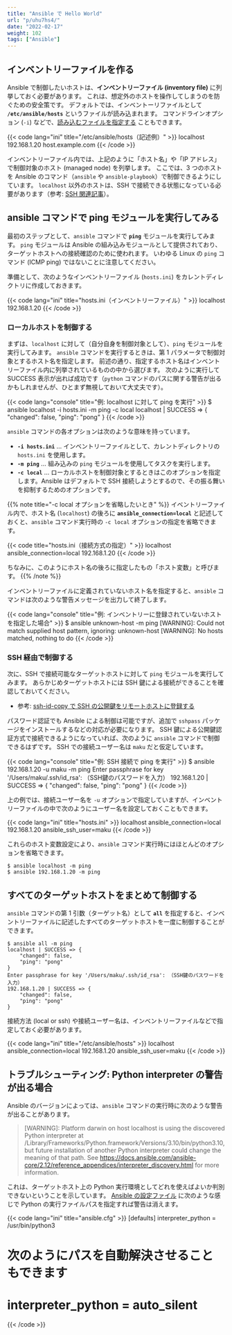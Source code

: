 ```yaml
---
title: "Ansible で Hello World"
url: "p/uhu7hs4/"
date: "2022-02-17"
weight: 102
tags: ["Ansible"]
---
```


インベントリーファイルを作る
----

Ansible で制御したいホストは、__インベントリーファイル (inventory file)__ に列挙しておく必要があります。
これは、想定外のホストを操作してしまうのを防ぐための安全策です。
デフォルトでは、インベントーリファイルとして __`/etc/ansible/hosts`__ というファイルが読み込まれます。
コマンドラインオプション (`-i`) などで、[読み込むファイルを指定する](/p/eycnx9i) こともできます。

{{< code lang="ini" title="/etc/ansible/hosts（記述例）" >}}
localhost
192.168.1.20
host.example.com
{{< /code >}}

インベントリーファイル内では、上記のように「ホスト名」や「IP アドレス」で制御対象のホスト (managed node) を列挙します。
ここでは、3 つのホストを Ansible のコマンド（`ansible` や `ansible-playbook`）で制御できるようにしています。
`localhost` 以外のホストは、SSH で接続できる状態になっている必要があります（参考: [SSH 関連記事](/p/gwnatcs/)）。


ansible コマンドで ping モジュールを実行してみる
----

最初のステップとして、`ansible` コマンドで __`ping`__ モジュールを実行してみます。
`ping` モジュールは Ansible の組み込みモジュールとして提供されており、ターゲットホストへの接続確認のために使われます。
いわゆる Linux の `ping` コマンド (ICMP ping) ではないことに注意してください。

準備として、次のようなインベントリーファイル (`hosts.ini`) をカレントディレクトリに作成しておきます。

{{< code lang="ini" title="hosts.ini（インベントリーファイル）" >}}
localhost
192.168.1.20
{{< /code >}}

### ローカルホストを制御する

まずは、`localhost` に対して（自分自身を制御対象として）、`ping` モジュールを実行してみます。
`ansible` コマンドを実行するときは、第 1 パラメータで制御対象とするホスト名を指定します。
前述の通り、指定するホスト名はインベントリーファイル内に列挙されているものの中から選びます。
次のように実行して SUCCESS 表示が出れば成功です（`python` コマンドのパスに関する警告が出るかもしれませんが、ひとまず無視しておいて大丈夫です）。

{{< code lang="console" title="例: localhost に対して ping を実行" >}}
$ ansible localhost -i hosts.ini -m ping -c local
localhost | SUCCESS => {
    "changed": false,
    "ping": "pong"
}
{{< /code >}}

`ansible` コマンドの各オプションは次のような意味を持っています。

- __`-i hosts.ini`__ ... インベントリーファイルとして、カレントディレクトリの `hosts.ini` を使用します。
- __`-m ping`__ ... 組み込みの `ping` モジュールを使用してタスクを実行します。
- __`-c local`__ ... ローカルホストを制御対象とするときはこのオプションを指定します。Ansible はデフォルトで SSH 接続しようとするので、その振る舞いを抑制するためのオプションです。

{{% note title="-c local オプションを省略したいとき" %}}
イベントリーファイル内で、ホスト名 (`localhost`) の後ろに __`ansible_connection=local`__ と記述しておくと、`ansible` コマンド実行時の `-c local` オプションの指定を省略できます。

{{< code title="hosts.ini（接続方式の指定）" >}}
localhost  ansible_connection=local
192.168.1.20
{{< /code >}}

ちなみに、このようにホスト名の後ろに指定したもの「ホスト変数」と呼びます。
{{% /note %}}

インベントリーファイルに定義されていないホスト名を指定すると、`ansible` コマンドは次のような警告メッセージを出力して終了します。

{{< code lang="console" title="例: インベントリーに登録されていないホストを指定した場合" >}}
$ ansible unknown-host -m ping
[WARNING]: Could not match supplied host pattern, ignoring: unknown-host
[WARNING]: No hosts matched, nothing to do
{{< /code >}}


### SSH 経由で制御する

次に、SSH で接続可能なターゲットホストに対して `ping` モジュールを実行してみます。
あらかじめターゲットホストには SSH 鍵による接続ができることを確認しておいてください。

- 参考: [ssh-id-copy で SSH の公開鍵をリモートホストに登録する](/p/2mzbmw8)

パスワード認証でも Ansible による制御は可能ですが、追加で `sshpass` パッケージをインストールするなどの対応が必要になります。
SSH 鍵による公開鍵認証方式で接続できるようになっていれば、次のように `ansible` コマンドで制御できるはずです。
SSH での接続ユーザー名は `maku` だと仮定しています。

{{< code lang="console" title="例: SSH 接続で ping を実行" >}}
$ ansible 192.168.1.20 -u maku -m ping
Enter passphrase for key '/Users/maku/.ssh/id_rsa': （SSH鍵のパスワードを入力）
192.168.1.20 | SUCCESS => {
    "changed": false,
    "ping": "pong"
}
{{< /code >}}

上の例では、接続ユーザー名を `-u` オプションで指定していますが、インベントリーファイルの中で次のようにユーザー名を設定しておくこともできます。

{{< code lang="ini" title="hosts.ini" >}}
localhost  ansible_connection=local
192.168.1.20  ansible_ssh_user=maku
{{< /code >}}

これらのホスト変数設定により、`ansible` コマンド実行時にはほとんどのオプションを省略できます。

```console
$ ansible localhost -m ping
$ ansible 192.168.1.20 -m ping
```


すべてのターゲットホストをまとめて制御する
----

`ansible` コマンドの第 1 引数（ターゲット名）として __`all`__ を指定すると、インベントリーファイルに記述したすべてのターゲットホストを一度に制御することができます。

```console
$ ansible all -m ping
localhost | SUCCESS => {
    "changed": false,
    "ping": "pong"
}
Enter passphrase for key '/Users/maku/.ssh/id_rsa': （SSH鍵のパスワードを入力）
192.168.1.20 | SUCCESS => {
    "changed": false,
    "ping": "pong"
}
```

接続方法 (local or ssh) や接続ユーザー名は、インベントリーファイルなどで指定しておく必要があります。

{{< code lang="ini" title="/etc/ansible/hosts" >}}
localhost  ansible_connection=local
192.168.1.20  ansible_ssh_user=maku
{{< /code >}}


トラブルシューティング: Python interpreter の警告が出る場合
----

Ansible のバージョンによっては、`ansible` コマンドの実行時に次のような警告が出ることがあります。

> [WARNING]: Platform darwin on host localhost is using the discovered Python interpreter at /Library/Frameworks/Python.framework/Versions/3.10/bin/python3.10, but future installation of another Python interpreter could change the meaning of that path. See https://docs.ansible.com/ansible-core/2.12/reference_appendices/interpreter_discovery.html for more information.

これは、ターゲットホスト上の Python 実行環境としてどれを使えばよいか判別できないということを示しています。
[Ansible の設定ファイル](/p/pamv6gq) に次のような感じで Python の実行ファイルパスを指定すれば警告は消えます。

{{< code lang="ini" title="ansible.cfg" >}}
[defaults]
interpreter_python = /usr/bin/python3

# 次のようにパスを自動解決させることもできます
# interpreter_python = auto_silent
{{< /code >}}

